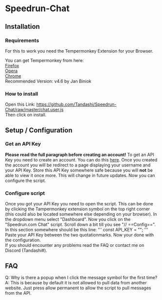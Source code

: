 # Speedrun-Chat

## Installation
### Requirements
For this to work you need the Tempermonkey Extension for your Browser.

You can get Tempermonkey from here:  
[Firefox](https://addons.mozilla.org/en-US/firefox/addon/tampermonkey/)  
[Opera](https://addons.opera.com/en/extensions/details/tampermonkey-beta/)  
[Chrome](https://chrome.google.com/webstore/detail/tampermonkey/dhdgffkkebhmkfjojejmpbldmpobfkfo)  
Recommended Version: v4.6 by Jan Biniok

### How to install
Open this Link: https://github.com/Tandashi/Speedrun-Chat/raw/master/chat.user.js  
Then click on install.

## Setup / Configuration
### Get an API Key
**Please read the full paragraph before creating an account!**
To get an API Key you need to create an account. You can do this [here](https://speedrun.tandashi.de/chat/register).
Once you created the account you will be redirect to a page displaying your username and your API Key. Store this API Key somewhere safe because you will **not** be able to view it once more. This will change in future updates. Now you can configure the script.

### Configure script
Once you got your API Key you need to open the script. This can be done by clicking the Tampermonkey extension symbol on the top right corner (this could also be located somewhere else depending on your browser). In the dropdown menu select "Dashboard". Now you click on the "Speedrun.com Chat" script. Scroll down a bit till you see "// ==Config==". In this section somewhere should be this line:
'''
const API_KEY = "";
'''
Paste your API Key between the two quotationmarks. Now your done with the configuration.  
If you should encounter any problems read the FAQ or contact me on Discord (Tandashi#).


## FAQ
Q: Why is there a popup when I click the message symbol for the first time?
A: This is because by default it is not allowed to pull data from another website. Just press allow permanent to allow the script to pull messages from the API.
